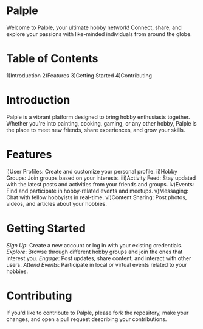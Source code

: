 # Palple
Welcome to Palple, your ultimate hobby network! Connect, share, and explore your passions with like-minded individuals from around the globe.
# Table of Contents
1)Introduction
2)Features
3)Getting Started
4)Contributing

# Introduction
Palple is a vibrant platform designed to bring hobby enthusiasts together. Whether you're into painting, cooking, gaming, or any other hobby, Palple is the place to meet new friends, share experiences, and grow your skills.

# Features
i)User Profiles: Create and customize your personal profile.
ii)Hobby Groups: Join groups based on your interests.
iii)Activity Feed: Stay updated with the latest posts and activities from your friends and groups.
iv)Events: Find and participate in hobby-related events and meetups.
v)Messaging: Chat with fellow hobbyists in real-time.
vi)Content Sharing: Post photos, videos, and articles about your hobbies.

# Getting Started

*Sign Up*: Create a new account or log in with your existing credentials.
*Explore*: Browse through different hobby groups and join the ones that interest you.
*Engage*: Post updates, share content, and interact with other users.
*Attend Events*: Participate in local or virtual events related to your hobbies.

# Contributing
If you'd like to contribute to Palple, please fork the repository, make your changes, and open a pull request describing your contributions.

